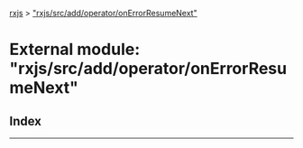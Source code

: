 [rxjs](../README.md) > ["rxjs/src/add/operator/onErrorResumeNext"](../modules/_rxjs_src_add_operator_onerrorresumenext_.md)

# External module: "rxjs/src/add/operator/onErrorResumeNext"

## Index

---

